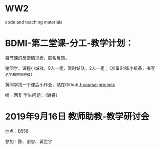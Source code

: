 # WW2 
code and teaching materials 

# BDMI-第二堂课-分工-教学计划：

每节课的反馈情况表，匿名反馈。

谢同学，课程小游戏，9人一组，暂时结队，2人一组；（准备64张小纸条，书写 ``名字和院系班级``）

黄同学找一个课后小作业，贴在Github上[course-projects](../Course-Projects)

统一回复 学生问题；（谢睿）

# 2019年9月16日 教师助教-教学研讨会

地点：B558 

参加：陈、谢睿、黄世宇
